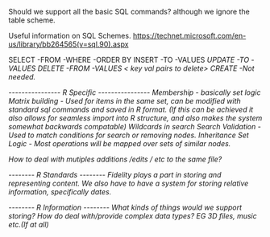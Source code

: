 Should we support all the basic SQL commands? although we ignore the table scheme.

Useful information on SQL Schemes. https://technet.microsoft.com/en-us/library/bb264565(v=sql.90).aspx

SELECT <fields> -FROM <set of base nodes> -WHERE <condition that has to be true> -ORDER BY <sorting logic>
INSERT -TO <BN added too> -VALUES <I like record syntax here.>
UPDATE -TO <BN updated too> -VALUES <I like record syntax here.>
DELETE -FROM <BN taken from> -VALUES < key val pairs to delete>
CREATE -Not needed.

---------------- R Specific ----------------
Membership - basically set logic 
Matrix building - Used for items in the same set, can be modified with standard sql commands and saved in R format. (If this can be achieved it also allows for seamless import into R structure, and also makes the system somewhat backwards compatable)
Wildcards in search
Search
Validation -Used to match conditions for search or removing nodes.
Inheritance
Set Logic - Most operations will be mapped over sets of similar nodes.

How to deal with mutiples additions /edits / etc to the same file?


-------- R Standards --------
Fidelity plays a part in storing and representing content.
We also have to have a system for storing relative information, specifically dates.


-------- R Information --------
What kinds of things would we support storing?
How do deal with/provide complex data types? EG 3D files, music etc.(If at all)

